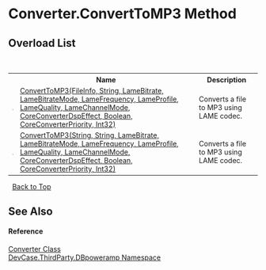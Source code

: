 # Converter.ConvertToMP3 Method 
 


## Overload List
&nbsp;<table><tr><th></th><th>Name</th><th>Description</th></tr><tr><td>![Public method](media/pubmethod.gif "Public method")</td><td><a href="M_DevCase_ThirdParty_DBpoweramp_Converter_ConvertToMP3">ConvertToMP3(FileInfo, String, LameBitrate, LameBitrateMode, LameFrequency, LameProfile, LameQuality, LameChannelMode, CoreConverterDspEffect, Boolean, CoreConverterPriority, Int32)</a></td><td>
Converts a file to MP3 using LAME codec.</td></tr><tr><td>![Public method](media/pubmethod.gif "Public method")</td><td><a href="M_DevCase_ThirdParty_DBpoweramp_Converter_ConvertToMP3_1">ConvertToMP3(String, String, LameBitrate, LameBitrateMode, LameFrequency, LameProfile, LameQuality, LameChannelMode, CoreConverterDspEffect, Boolean, CoreConverterPriority, Int32)</a></td><td>
Converts a file to MP3 using LAME codec.</td></tr></table>&nbsp;
<a href="#converter.converttomp3-method">Back to Top</a>

## See Also


#### Reference
<a href="T_DevCase_ThirdParty_DBpoweramp_Converter">Converter Class</a><br /><a href="N_DevCase_ThirdParty_DBpoweramp">DevCase.ThirdParty.DBpoweramp Namespace</a><br />